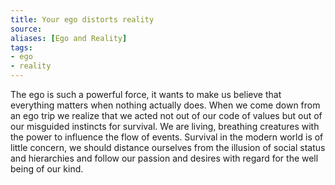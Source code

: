 ```yaml
---
title: Your ego distorts reality
source:
aliases: [Ego and Reality]
tags: 
- ego
- reality
---
```


The ego is such a powerful force, it wants to make us believe that everything matters when nothing actually does. When we come down from an ego trip we realize that we acted not out of our code of values but out of our misguided instincts for survival. We are living, breathing creatures with the power to influence the flow of events. Survival in the modern world is of little concern, we should distance ourselves from the illusion of social status and hierarchies and follow our passion and desires with regard for the well being of our kind.
